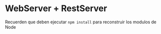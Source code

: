 # WebServer + RestServer

Recuerden que deben ejecutar ```npm install``` para reconstruir los modulos de Node